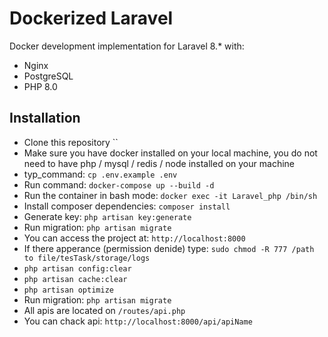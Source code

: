 # Dockerized Laravel

Docker development implementation for Laravel 8.\* with:

- Nginx
- PostgreSQL
- PHP 8.0

## Installation

- Clone this repository ``
- Make sure you have docker installed on your local machine, you do not need to have php / mysql / redis / node installed on your machine
- typ_command: `cp .env.example .env`
- Run command: `docker-compose up --build -d`
- Run the container in bash mode: `docker exec -it Laravel_php /bin/sh`
- Install composer dependencies: `composer install`
- Generate key: `php artisan key:generate`
- Run migration: `php artisan migrate`
- You can access the project at: `http://localhost:8000` 
- If there apperance (permission denide) type: `sudo chmod -R 777 /path to file/tesTask/storage/logs`
- `php artisan config:clear`
- `php artisan cache:clear`
- `php artisan optimize`
- Run migration: `php artisan migrate`
- All apis are located on `/routes/api.php`
- You can chack api: `http://localhost:8000/api/apiName`

